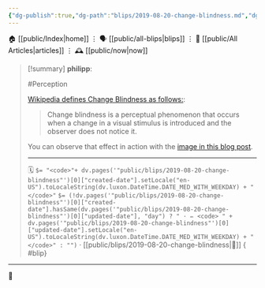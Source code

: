 ```yaml
---
{"dg-publish":true,"dg-path":"blips/2019-08-20-change-blindness.md","dg-permalink":"2019/08/20/change-blindness/","permalink":"/2019/08/20/change-blindness/","title":"philipp @ 2019-08-20"}
---
```



<div class="transclusion internal-embed is-loaded"><div class="markdown-embed">




🏠 [[public/Index\|home]]  ⋮ 🗣️ [[public/all-blips\|blips]] ⋮  📝 [[public/All Articles\|articles]]  ⋮ 🕰️ [[public/now\|now]]


</div></div>


> [!summary] **philipp**:
>
> #Perception
>
> [Wikipedia defines Change Blindness as follows:](https://en.wikipedia.org/wiki/Change_blindness):
>
> > Change blindness is a perceptual phenomenon that occurs when a change in a visual stimulus is introduced and the observer does not notice it.
>
> You can observe that effect in action with the [image in this blog post](https://www.kraftfuttermischwerk.de/blogg/veraenderungsblindheit/).
> - - -
>
> 🗓️ `$= "<code>"+ dv.pages('"public/blips/2019-08-20-change-blindness"')[0]["created-date"].setLocale("en-US").toLocaleString(dv.luxon.DateTime.DATE_MED_WITH_WEEKDAY) + "</code>"` `$= (!dv.pages('"public/blips/2019-08-20-change-blindness"')[0]["created-date"].hasSame(dv.pages('"public/blips/2019-08-20-change-blindness"')[0]["updated-date"], "day") ? " · ✏️ <code> " + dv.pages('"public/blips/2019-08-20-change-blindness"')[0]["updated-date"].setLocale("en-US").toLocaleString(dv.luxon.DateTime.DATE_MED_WITH_WEEKDAY) + "</code>" : "")`  · [[public/blips/2019-08-20-change-blindness\|🔗]]
{ #blip}


- - -

 👾
